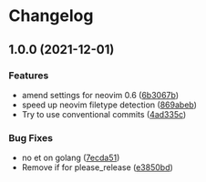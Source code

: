 # Changelog

## 1.0.0 (2021-12-01)


### Features

* amend settings for neovim 0.6 ([6b3067b](https://www.github.com/sbulav/dotfiles/commit/6b3067b109ac91f30aeb1f1785a31d4991db63c1))
* speed up neovim filetype detection ([869abeb](https://www.github.com/sbulav/dotfiles/commit/869abeb7e9d4d154e1c4b2748164141c976a6548))
* Try to use conventional commits ([4ad335c](https://www.github.com/sbulav/dotfiles/commit/4ad335c181360406881c5c11dac43765e5a0c2f3))


### Bug Fixes

* no et on golang ([7ecda51](https://www.github.com/sbulav/dotfiles/commit/7ecda5157d1e187ac91e1c880da347faa688aa6b))
* Remove if for please_release ([e3850bd](https://www.github.com/sbulav/dotfiles/commit/e3850bd5f9c68dce3eae2bc6b3d747c10f531857))
